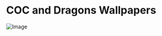 # COC and Dragons Wallpapers

![Image](https://github.com/kavindyasinthasilva/GravitySl/blob/master/Images/w.png)
